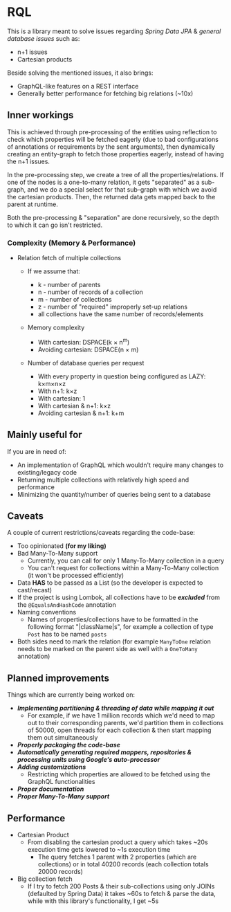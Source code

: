 # RQL
 This is a library meant to solve issues regarding *Spring Data JPA* & *general database issues* such as:
 - n+1 issues
 - Cartesian products

 Beside solving the mentioned issues, it also brings:
 - GraphQL-like features on a REST interface
 - Generally better performance for fetching big relations (~10x)

## Inner workings
 This is achieved through pre-processing of the entities using reflection to check which
 properties will be fetched eagerly (due to bad configurations of annotations or requirements by the sent arguments), then
 dynamically creating an entity-graph to fetch those properties eagerly, instead of having the n+1 issues.
 
 In the pre-processing step, we create a tree of all the properties/relations. If one of the nodes is
 a one-to-many relation, it gets "separated" as a sub-graph, and we do a special select for that sub-graph with which
 we avoid the cartesian products. Then, the returned data gets mapped back to the parent at runtime.

 Both the pre-processing & "separation" are done recursively, so the depth to which it can go isn't restricted. 

 ### Complexity (Memory & Performance)
  - Relation fetch of multiple collections
    - If we assume that:
      - k - number of parents
      - n - number of records of a collection
      - m - number of collections
      - z - number of "required" improperly set-up relations
      - all collections have the same number of records/elements

    - Memory complexity
      - With cartesian: DSPACE(k &times; n<sup>m</sup>)
      - Avoiding cartesian: DSPACE(n &times; m)

    - Number of database queries per request
      - With every property in question being configured as LAZY: k&times;m&times;n&times;z
      - With n+1: k&times;z
      - With cartesian: 1
      - With cartesian & n+1: k&times;z
      - Avoiding cartesian & n+1: k+m

## Mainly useful for
 If you are in need of:
 - An implementation of GraphQL which wouldn't require many changes to existing/legacy code
 - Returning multiple collections with relatively high speed and performance
 - Minimizing the quantity/number of queries being sent to a database

## Caveats
 A couple of current restrictions/caveats regarding the code-base:
 - Too opinionated **(for my liking)**
 - Bad Many-To-Many support
   - Currently, you can call for only 1 Many-To-Many collection in a query
   - You can't request for collections within a Many-To-Many collection (it won't be processed efficiently)
 - Data **HAS** to be passed as a List (so the developer is expected to cast/recast)
 - If the project is using Lombok, all collections have to be ***excluded*** from the `@EqualsAndHashCode` annotation
 - Naming conventions
   - Names of properties/collections have to be formatted in the following format "|className|s",
     for example a collection of type `Post` has to be named `posts`
 - Both sides need to mark the relation (for example `ManyToOne` relation needs to be marked
   on the parent side as well with a `OneToMany` annotation)     

## Planned improvements
 Things which are currently being worked on:
 - ***Implementing partitioning & threading of data while mapping it out***
   - For example, if we have 1 million records which we'd need to map out to their corresponding parents,
     we'd partition them in collections of 50000, open threads for each collection & then start mapping them
     out simultaneously
 - ***Properly packaging the code-base***
 - ***Automatically generating required mappers, repositories & processing units using Google's auto-processor***
 - ***Adding customizations***
    - Restricting which properties are allowed to be fetched using
      the GraphQL functionalities
 - ***Proper documentation***
 - ***Proper Many-To-Many support***

## Performance
 - Cartesian Product
   - From disabling the cartesian product a query which takes ~20s execution time gets
     lowered to ~1s execution time
       - The query fetches 1 parent with 2 properties (which are collections) 
         or in total 40200 records (each collection totals 20000 records)
 - Big collection fetch
   - If I try to fetch 200 Posts & their sub-collections using only JOINs (defaulted by Spring Data)
    it takes ~60s to fetch & parse the data, while with this library's functionality, I get ~5s
     
